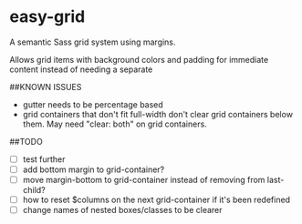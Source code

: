 easy-grid
=========

A semantic Sass grid system using margins.

Allows grid items with background colors and padding for immediate content instead of needing a separate

##KNOWN ISSUES
- gutter needs to be percentage based
- grid containers that don't fit full-width don't clear grid containers below them. May need "clear: both" on grid containers.


##TODO
- [ ] test further
- [ ] add bottom margin to grid-container?
- [ ] move margin-bottom to grid-container instead of removing from last-child?
- [ ] how to reset $columns on the next grid-container if it's been redefined
- [ ] change names of nested boxes/classes to be clearer
